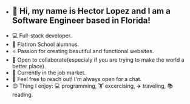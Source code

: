 - ## 👋 Hi, my name is Hector Lopez and I am a Software Engineer based in Florida!
- 💻 Full-stack developer.
- 🏫 Flatiron School alumnus.
- ⭐ Passion for creating beautiful and functional websites.
- 🤝 Open to collaborate(especialy if you are trying to make the world a better place).
- 💼 Currently in the job market.
- 💬 Feel free to reach out! I'm always open for a chat.
-  😊 Thing I enjoy: 💻 programming, 🏋️ excercising, ✈️ traveling, 📚 reading.
<!---
HectorLopez1998/HectorLopez1998 is a ✨ special ✨ repository because its `README.md` (this file) appears on your GitHub profile.
You can click the Preview link to take a look at your changes.
--->
